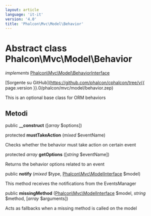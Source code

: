 ```yaml
---
layout: article
language: 'it-it'
version: '4.0'
title: 'Phalcon\Mvc\Model\Behavior'
---
```

# Abstract class **Phalcon\Mvc\Model\Behavior**

*implements* [Phalcon\Mvc\Model\BehaviorInterface](Phalcon_Mvc_Model_BehaviorInterface)

[Sorgente su GitHub](https://github.com/phalcon/cphalcon/tree/v{{ page.version }}.0/phalcon/mvc/model/behavior.zep)

This is an optional base class for ORM behaviors

## Metodi

public **__construct** ([*array* $options])

protected **mustTakeAction** (*mixed* $eventName)

Checks whether the behavior must take action on certain event

protected *array* **getOptions** ([*string* $eventName])

Returns the behavior options related to an event

public **notify** (*mixed* $type, [Phalcon\Mvc\ModelInterface](Phalcon_Mvc_ModelInterface) $model)

This method receives the notifications from the EventsManager

public **missingMethod** ([Phalcon\Mvc\ModelInterface](Phalcon_Mvc_ModelInterface) $model, *string* $method, [*array* $arguments])

Acts as fallbacks when a missing method is called on the model